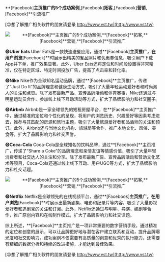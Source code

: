 **[Facebook]**主页推广的5个成功案例,**[Facebook]**拓客,**[Facebook]**营销,**[Facebook]**引流推广

[😍想了解推广相关软件的朋友请登录 http://www.vst.tw](http://www.vst.tw)

 <center><img src="https://vst.tw/MP4/tuiguang/png/8.png" alt="**[Facebook]**主页推广的5个成功案例,**[Facebook]**拓客,**[Facebook]**营销,**[Facebook]**引流推广"></center>

**😄Uber Eats**
Uber Eats是一款快速送餐应用，通过**[Facebook]**主页推广，在用户浏览**[Facebook]**时展示出精美的餐品照片和优惠券信息，吸引用户下载App并下单，推广效果显著。此外，Uber Eats还将定位和时间段设置得非常精准，仅在特定区域、特定时间投放广告，提高了点击率和转化率。

**😄Nike**
Nike作为全球知名运动品牌，通过**[Facebook]**主页推广，传递了“Just Do It”的品牌理念和健康生活方式，吸引了大量年轻运动爱好者和时尚潮人的关注和点赞。除了发布最新产品、宣传品牌活动和体育赛事，Nike还通过与明星运动员合作、参加线上线下互动活动等方式，扩大了品牌影响力和社交圈子。

**😄Airbnb**
Airbnb是一家全球领先的短租房屋平台，在**[Facebook]**主页推广中，通过精准的定位和个性化的呈现，将用户的浏览历史、兴趣爱好等因素考虑进去，推荐与其匹配的房源和旅行主题，吸引了大量旅游爱好者和品酒师的关注和预订。此外，Airbnb还与当地文化机构、旅游局等合作，推广本地文化、风俗、美食等，扩大了品牌影响力和社交声誉。

**😄Coca-Cola**
Coca-Cola是全球知名的饮料品牌，通过**[Facebook]**主页推广，传递了“Share a Coke”的品牌理念和亲情友谊等情感价值，吸引了大量年轻消费者和社交达人的关注和分享。除了发布最新广告、宣传品牌活动和赞助文化艺术等项目，Coca-Cola还通过线上线下互动、用户UGC等方式，扩大了品牌影响力和社交话题。

 <center><img src="https://vst.tw/MP4/tuiguang/png/4.png" alt="**[Facebook]**主页推广的5个成功案例,**[Facebook]**拓客,**[Facebook]**营销,**[Facebook]**引流推广"></center>

**😄Netflix**
Netflix是全球领先的在线视频平台，通过**[Facebook]**主页推广，在用户浏览**[Facebook]**时展示出最新剧集、电影和纪录片等内容，吸引了大量影视爱好者和追剧党的关注和订阅。此外，Netflix还通过与明星、导演、编剧等合作，推广原创内容和在线制作模式，扩大了品牌影响力和社交话题。

综上所述，**[Facebook]**主页推广是一项非常重要的数字营销手段，通过精准的定位和创意的展示，可以让品牌更好地与潜在客户建立联系和互动，提升品牌曝光度和社交影响力。成功案例不仅需要有高质量的创意和优秀的执行能力，还需要有精细的数据分析和持续的改进措施，才能达到最佳效果。

[😍想了解推广相关软件的朋友请登录 http://www.vst.tw](http://www.vst.tw)



